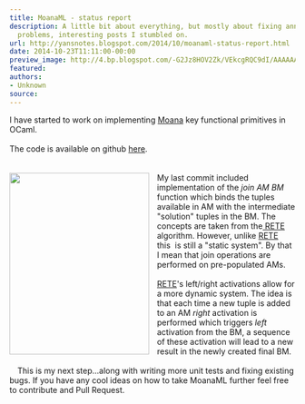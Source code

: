 ```yaml
---
title: MoanaML - status report
description: A little bit about everything, but mostly about fixing annoying tech
  problems, interesting posts I stumbled on.
url: http://yansnotes.blogspot.com/2014/10/moanaml-status-report.html
date: 2014-10-23T11:11:00-00:00
preview_image: http://4.bp.blogspot.com/-G2Jz8HOV2Zk/VEkcgRQC9dI/AAAAAAAAWK4/bcqvVhCB2_I/w1200-h630-p-k-no-nu/MoanaML(1).png
featured:
authors:
- Unknown
source:
---
```


<div dir="ltr" style="text-align: left;" trbidi="on">
I have started to work on implementing <a href="https://mozillaignite.org/apps/411/ - [1 Client error: Couldn't resolve host name]" target="_blank">Moana</a> key functional primitives in OCaml.<br/>
<br/>
The code is available on github <a href="https://github.com/yansh/MoanaML/" target="_blank">here</a>.<br/>
<br/>
<br/>
<div class="separator" style="clear: both; text-align: center;">
<a href="http://4.bp.blogspot.com/-G2Jz8HOV2Zk/VEkcgRQC9dI/AAAAAAAAWK4/bcqvVhCB2_I/s1600/MoanaML(1).png" imageanchor="1" style="clear: left; float: left; margin-bottom: 1em; margin-right: 1em;"><img src="http://4.bp.blogspot.com/-G2Jz8HOV2Zk/VEkcgRQC9dI/AAAAAAAAWK4/bcqvVhCB2_I/s1600/MoanaML(1).png" border="0" height="320" width="246"/></a></div>
<a href="http://3.bp.blogspot.com/-2Jns5J3WoAA/VEjmjWLTB1I/AAAAAAAAWKg/BZseBCj3jCE/s1600/MoanaML.png" imageanchor="1" style="clear: left; float: left; margin-bottom: 1em; margin-right: 1em;"></a>My last commit included implementation of the <i>join AM BM&nbsp; </i>function which binds the tuples available in AM with the intermediate &quot;solution&quot; tuples in the BM. The concepts are taken from the<a href="http://en.wikipedia.org/wiki/Rete_algorithm" target="_blank"> RETE</a>&nbsp; algorithm. However, unlike <a href="http://en.wikipedia.org/wiki/Rete_algorithm" target="_blank">RETE</a> this&nbsp; is still a &quot;static system&quot;. By that I mean that join operations are performed on pre-populated AMs.<br/>
<br/>
<a href="http://en.wikipedia.org/wiki/Rete_algorithm" target="_blank">RETE</a>'s left/right activations allow for a more dynamic system. The idea is that each time a new tuple is added to an AM <i>right </i>activation is performed which triggers <i>left </i>activation from the BM, a sequence of these activation will lead to a new result in the newly created final BM.<br/>
<br/>
This is my next step...along with writing more unit tests and fixing existing bugs. If you have any cool ideas on how to take MoanaML further feel free to contribute and Pull Request.<br/>
&nbsp; <br/>
<br/>
<br/></div>

